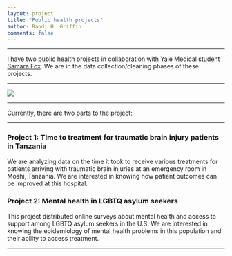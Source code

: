 ```yaml
---
layout: project
title: "Public health projects"
author: Randi H. Griffin
comments: false
---
```

___

I have two public health projects in collaboration with Yale Medical student [Samara Fox](https://www.linkedin.com/in/samara-fox-5483469/). We are in the data collection/cleaning phases of these projects.

___

![](https://i.imgur.com/paaLLtP.jpg)

___

Currently, there are two parts to the project:

___

### Project 1: Time to treatment for traumatic brain injury patients in Tanzania

We are analyzing data on the time it took to receive various treatments for patients arriving with traumatic brain injuries at an emergency room in Moshi, Tanzania. We are interested in knowing how patient outcomes can be improved at this hospital.

### Project 2: Mental health in LGBTQ asylum seekers

This project distributed online surveys about mental health and access to support among LGBTQ asylum seekers in the U.S. We are interested in knowing the epidemiology of mental health problems in this population and their ability to access treatment.

___

